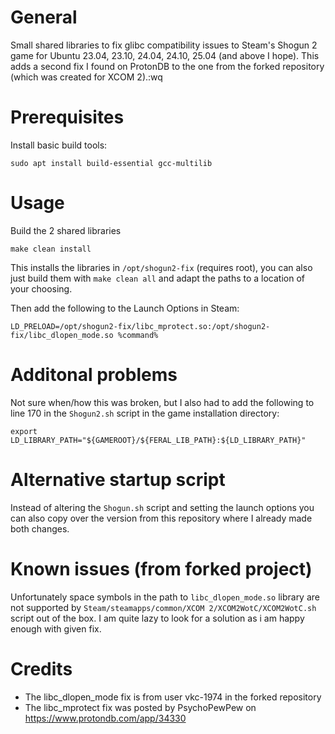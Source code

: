 # General

Small shared libraries to fix glibc compatibility issues to Steam's Shogun 2 game
for Ubuntu 23.04, 23.10, 24.04, 24.10, 25.04 (and above I hope). This adds a second fix I found on 
ProtonDB to the one from the forked repository (which was created for XCOM 2).:wq

# Prerequisites

Install basic build tools:

```sudo apt install build-essential gcc-multilib```

# Usage

Build the 2 shared libraries

```make clean install```

This installs the libraries in `/opt/shogun2-fix` (requires root), you can also 
just build them with `make clean all` and adapt the paths to a location of
your choosing.

Then add the following to the Launch Options in Steam:

```LD_PRELOAD=/opt/shogun2-fix/libc_mprotect.so:/opt/shogun2-fix/libc_dlopen_mode.so %command%```

# Additonal problems

Not sure when/how this was broken, but I also had to add the following to 
line 170 in the `Shogun2.sh` script in the game installation directory:

```export LD_LIBRARY_PATH="${GAMEROOT}/${FERAL_LIB_PATH}:${LD_LIBRARY_PATH}"```

# Alternative startup script

Instead of altering the `Shogun.sh` script and setting the launch options
you can also copy over the version from this repository where I already made
both changes.

# Known issues (from forked project)

Unfortunately space symbols in the path to `libc_dlopen_mode.so` library
are not supported by `Steam/steamapps/common/XCOM 2/XCOM2WotC/XCOM2WotC.sh`
script out of the box. I am quite lazy to look for a solution as i am happy
enough with given fix.

# Credits

- The libc_dlopen_mode fix is from user vkc-1974 in the forked repository
- The libc_mprotect fix was posted by PsychoPewPew on https://www.protondb.com/app/34330
